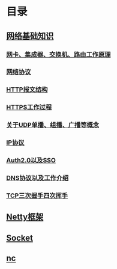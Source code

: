 # 目录
## [网络基础知识](basic/SUMMARY.md)
### [网卡、集成器、交换机、路由工作原理](basic/chapter0.md)
### [网络协议](basic/chapter1.md)
### [HTTP报文结构](basic/chapter2.md)
### [HTTPS工作过程](basic/chapter3.md)
### [关于UDP单播、组播、广播等概念](basic/chapter4.md)
### [IP协议](basic/chapter5.md)
### [Auth2.0以及SSO](basic/chapter6.md)
### [DNS协议以及工作介绍](basic/chapter7.md)
### [TCP三次握手四次挥手](basic/chapter8.md)
## [Netty框架](netty/SUMMARY.md)
## [Socket](socket/SUMMARY.md)
## [nc](nc.md)
